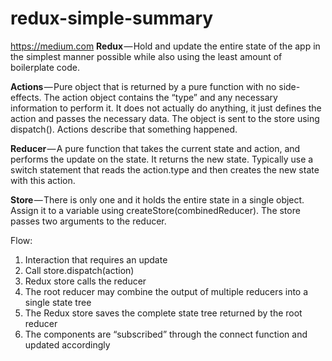 # redux-simple-summary

https://medium.com
**Redux** — Hold and update the entire state of the app in the simplest manner possible while also using the least amount of boilerplate code.

**Actions** — Pure object that is returned by a pure function with no side-effects. The action object contains the “type” and any necessary information to perform it. It does not actually do anything, it just defines the action and passes the necessary data. The object is sent to the store using dispatch(). Actions describe that something happened.

**Reducer** — A pure function that takes the current state and action, and performs the update on the state. It returns the new state. Typically use a switch statement that reads the action.type and then creates the new state with this action.

**Store** — There is only one and it holds the entire state in a single object. Assign it to a variable using createStore(combinedReducer). The store passes two arguments to the reducer.

Flow:
1. Interaction that requires an update
2. Call store.dispatch(action)
3. Redux store calls the reducer
4. The root reducer may combine the output of multiple reducers into a single state tree
5. The Redux store saves the complete state tree returned by the root reducer
6. The components are “subscribed” through the connect function and updated accordingly
